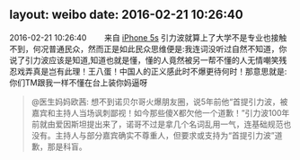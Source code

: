 layout: weibo
date: 2016-02-21 10:26:40
---
<meta name="referrer" content="no-referrer" />

2016-02-21 10:26:40  &nbsp;&nbsp;&nbsp;&nbsp;&nbsp;&nbsp; 来自 <a href="sinaweibo://customweibosource" rel="nofollow">iPhone 5s</a>
引力波就算上了大学不是专业也接触不到，何况普通民众，然而正是如此民众思维便是:我连词没听过自然不知道，你说了引力波应该是知道,知道也就是懂，懂的人竟然被另一帮不懂的人无情嘲笑残忍戏弄真是岂有此理！王八蛋！中国人的正义感此时不爆更待何时！那意思就是:你们TM跟我一样不懂在台上装你妈逼呀
>  @医生妈妈欧茜: 想不到诺贝尔哥火爆朋友圈，说5年前他“首提引力波，被嘉宾和主持人当场讽刺鄙视！如今那些傻X都欠他一个道歉！”引力波100年前就由爱因斯坦提出来了，诺哥不过是拿几个名词乱用一气，连基础规范也没有。主持人与部分嘉宾确实不尊重人，但要求或支持为“首提引力波”道歉，那是科盲。 ​​​
